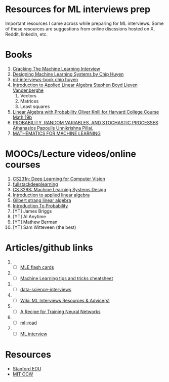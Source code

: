 # Resources for ML interviews prep
Important resources I came across while preparing for ML interviews. Some of these resources are suggestions from online discssions hosted on X, Reddit, linkedin, etc.

# Books
1. [Cracking The Machine Learning Interview](https://www.amazon.com/Cracking-Machine-Learning-Interview-Nitin-ebook/dp/B07K4Y6T3J)
2. [Designing Machine Learning Systems by Chip Huyen](https://www.oreilly.com/library/view/designing-machine-learning/9781098107956/)
3. [ml-interviews-book chip huyen](https://github.com/chiphuyen/ml-interviews-book/tree/master)
5. [Introduction to Applied Linear Algebra Stephen Boyd Lieven Vandenberghe](https://web.stanford.edu/~boyd/vmls/vmls.pdf)
   1. Vectors
   2. Matrices
   3. Least squares
6. [Linear Algebra with Probability Oliver Knill for Harvard College Course Math 19b](https://abel.math.harvard.edu/~knill/teaching/math19/math19b_2011.pdf)
7. [PROBABILITY, RANDOM VARIABLES, AND STOCHASTIC PROCESSES Athanasios Papoulis  Unnikrishna Pillai.](http://bayanbox.ir/view/4005733526817781582/Probability-Random-Variables-and-Stochastic-Processes.pdf)
8. [MATHEMATICS FOR
MACHINE LEARNING](https://mml-book.github.io/book/mml-book.pdf)

# MOOCs/Lecture videos/online courses
1. [CS231n: Deep Learning for Computer Vision](http://cs231n.stanford.edu/)
2. [fullstackdeeplearning](https://fullstackdeeplearning.com/spring2021/)
3. [CS 329S: Machine Learning Systems Design](https://stanford-cs329s.github.io/)
4. [Introduction to applied linear algebra](https://www.youtube.com/playlist?list=PLoROMvodv4rMz-WbFQtNUsUElIh2cPmN9)
5. [Gilbert strang linear algebra](https://ocw.mit.edu/courses/18-06-linear-algebra-spring-2010/video_galleries/video-lectures/)
6. [Introduction To Probability](https://ocw.mit.edu/courses/res-6-012-introduction-to-probability-spring-2018/pages/part-i-the-fundamentals/)
7. [YT] James Briggs
8. [YT] AI Anytime
9. [YT] Mathew Berman
10. [YT] Sam Witteveen (the best)

# Articles/github links
1. - [ ] [MLE flash cards](https://github.com/b7leung/MLE-Flashcards/tree/main)
2. - [ ] [Machine Learning tips and tricks cheatsheet](https://stanford.edu/~shervine/teaching/cs-229/cheatsheet-machine-learning-tips-and-tricks)
3. - [ ] [data-science-interviews](https://github.com/alexeygrigorev/data-science-interviews/blob/master/theory.md)
4. - [ ] [Wiki: ML Interviews Resources & Advice(s)](https://forums.fast.ai/t/wiki-ml-interviews-resources-advice-s/70528)
5. - [ ] [A Recipe for Training Neural Networks](https://karpathy.github.io/2019/04/25/recipe/)
6. - [ ] [ml-road](https://github.com/yanshengjia/ml-road/tree/master/resources)
7. - [ ] [ML interview](https://github.com/khangich/machine-learning-interview)

# Resources
 - [Stanford EDU](https://online.stanford.edu/explore?type=course)
 - [MIT OCW](https://ocw.mit.edu/)
